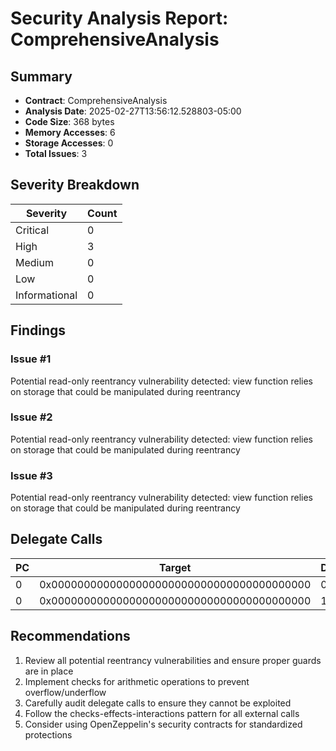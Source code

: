 # Security Analysis Report: ComprehensiveAnalysis

## Summary

- **Contract**: ComprehensiveAnalysis
- **Analysis Date**: 2025-02-27T13:56:12.528803-05:00
- **Code Size**: 368 bytes
- **Memory Accesses**: 6
- **Storage Accesses**: 0
- **Total Issues**: 3

## Severity Breakdown

| Severity | Count |
|----------|-------|
| Critical | 0 |
| High | 3 |
| Medium | 0 |
| Low | 0 |
| Informational | 0 |

## Findings

### Issue #1

Potential read-only reentrancy vulnerability detected: view function relies on storage that could be manipulated during reentrancy

### Issue #2

Potential read-only reentrancy vulnerability detected: view function relies on storage that could be manipulated during reentrancy

### Issue #3

Potential read-only reentrancy vulnerability detected: view function relies on storage that could be manipulated during reentrancy

## Delegate Calls

| PC | Target | Depth |
|-----|--------|-------|
| 0 | 0x0000000000000000000000000000000000000000 | 0 |
| 0 | 0x0000000000000000000000000000000000000000 | 1 |

## Recommendations

1. Review all potential reentrancy vulnerabilities and ensure proper guards are in place
2. Implement checks for arithmetic operations to prevent overflow/underflow
3. Carefully audit delegate calls to ensure they cannot be exploited
4. Follow the checks-effects-interactions pattern for all external calls
5. Consider using OpenZeppelin's security contracts for standardized protections
